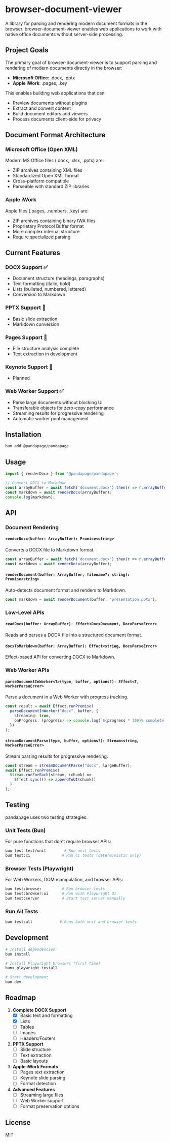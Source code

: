 # browser-document-viewer

A library for parsing and rendering modern document formats in the browser. browser-document-viewer enables web applications to work with native office documents without server-side processing.

## Project Goals

The primary goal of browser-document-viewer is to support parsing and rendering of modern documents directly in the browser:
- **Microsoft Office**: .docx, .pptx
- **Apple iWork**: .pages, .key

This enables building web applications that can:
- Preview documents without plugins
- Extract and convert content
- Build document editors and viewers
- Process documents client-side for privacy

## Document Format Architecture

### Microsoft Office (Open XML)
Modern MS Office files (.docx, .xlsx, .pptx) are:
- ZIP archives containing XML files
- Standardized Open XML format
- Cross-platform compatible
- Parseable with standard ZIP libraries

### Apple iWork
Apple files (.pages, .numbers, .key) are:
- ZIP archives containing binary IWA files
- Proprietary Protocol Buffer format
- More complex internal structure
- Require specialized parsing

## Current Features

### DOCX Support ✅
- Document structure (headings, paragraphs)
- Text formatting (italic, bold)
- Lists (bulleted, numbered, lettered)
- Conversion to Markdown

### PPTX Support 🚧
- Basic slide extraction
- Markdown conversion

### Pages Support 🚧
- File structure analysis complete
- Text extraction in development

### Keynote Support 🚧
- Planned

### Web Worker Support ✅
- Parse large documents without blocking UI
- Transferable objects for zero-copy performance
- Streaming results for progressive rendering
- Automatic worker pool management

## Installation

```bash
bun add @pandapage/pandapage
```

## Usage

```typescript
import { renderDocx } from '@pandapage/pandapage';

// Convert DOCX to Markdown
const arrayBuffer = await fetch('document.docx').then(r => r.arrayBuffer());
const markdown = await renderDocx(arrayBuffer);
console.log(markdown);
```

## API

### Document Rendering

#### `renderDocx(buffer: ArrayBuffer): Promise<string>`
Converts a DOCX file to Markdown format.

```typescript
const arrayBuffer = await fetch('document.docx').then(r => r.arrayBuffer());
const markdown = await renderDocx(arrayBuffer);
```

#### `renderDocument(buffer: ArrayBuffer, filename?: string): Promise<string>` 
Auto-detects document format and renders to Markdown.

```typescript
const markdown = await renderDocument(buffer, 'presentation.pptx');
```

### Low-Level APIs

#### `readDocx(buffer: ArrayBuffer): Effect<DocxDocument, DocxParseError>`
Reads and parses a DOCX file into a structured document format.

#### `docxToMarkdown(buffer: ArrayBuffer): Effect<string, DocxParseError>`
Effect-based API for converting DOCX to Markdown.

### Web Worker APIs

#### `parseDocumentInWorker<T>(type, buffer, options?): Effect<T, WorkerParseError>`
Parse a document in a Web Worker with progress tracking.

```typescript
const result = await Effect.runPromise(
  parseDocumentInWorker("docx", buffer, {
    streaming: true,
    onProgress: (progress) => console.log(`${progress * 100}% complete`)
  })
);
```

#### `streamDocumentParse(type, buffer, options?): Stream<string, WorkerParseError>`
Stream parsing results for progressive rendering.

```typescript
const stream = streamDocumentParse("docx", largeBuffer);
await Effect.runPromise(
  Stream.runForEach(stream, (chunk) => 
    Effect.sync(() => appendToUI(chunk))
  )
);
```

## Testing

pandapage uses two testing strategies:

### Unit Tests (Bun)
For pure functions that don't require browser APIs:
```bash
bun test test/unit        # Run unit tests
bun test:ci              # Run CI tests (deterministic only)
```

### Browser Tests (Playwright)
For Web Workers, DOM manipulation, and browser APIs:
```bash
bun test:browser         # Run browser tests
bun test:browser:ui      # Run with Playwright UI
bun test:server          # Start test server manually
```

### Run All Tests
```bash
bun test:all            # Runs both unit and browser tests
```

## Development

```bash
# Install dependencies
bun install

# Install Playwright browsers (first time)
bunx playwright install

# Start development
bun dev
```

## Roadmap

1. **Complete DOCX Support**
   - [x] Basic text and formatting
   - [x] Lists
   - [ ] Tables
   - [ ] Images
   - [ ] Headers/Footers

2. **PPTX Support**
   - [ ] Slide structure
   - [ ] Text extraction
   - [ ] Basic layouts

3. **Apple iWork Formats**
   - [ ] Pages text extraction
   - [ ] Keynote slide parsing
   - [ ] Format detection

4. **Advanced Features**
   - [ ] Streaming large files
   - [ ] Web Worker support
   - [ ] Format preservation options

## License

MIT